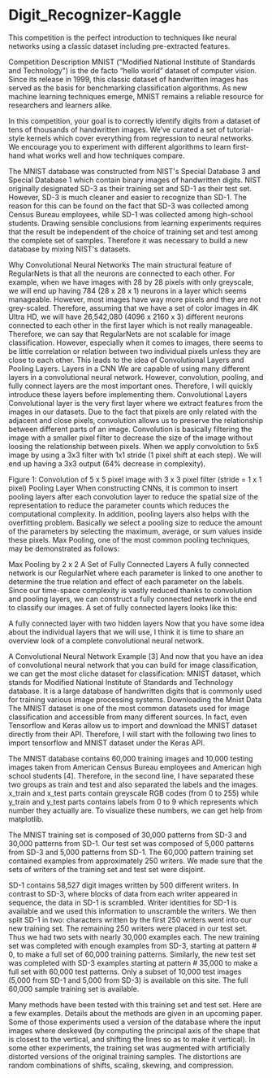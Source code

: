 # Digit_Recognizer-Kaggle
This competition is the perfect introduction to techniques like neural networks using a classic dataset including pre-extracted features.

Competition Description
MNIST ("Modified National Institute of Standards and Technology") is the de facto “hello world” dataset of computer vision. Since its release in 1999, this classic dataset of handwritten images has served as the basis for benchmarking classification algorithms. As new machine learning techniques emerge, MNIST remains a reliable resource for researchers and learners alike.

In this competition, your goal is to correctly identify digits from a dataset of tens of thousands of handwritten images. We’ve curated a set of tutorial-style kernels which cover everything from regression to neural networks. We encourage you to experiment with different algorithms to learn first-hand what works well and how techniques compare.

The MNIST database was constructed from NIST's Special Database 3 and Special Database 1 which contain binary images of handwritten digits. NIST originally designated SD-3 as their training set and SD-1 as their test set. However, SD-3 is much cleaner and easier to recognize than SD-1. The reason for this can be found on the fact that SD-3 was collected among Census Bureau employees, while SD-1 was collected among high-school students. Drawing sensible conclusions from learning experiments requires that the result be independent of the choice of training set and test among the complete set of samples. Therefore it was necessary to build a new database by mixing NIST's datasets.

Why Convolutional Neural Networks
The main structural feature of RegularNets is that all the neurons are connected to each other. For example, when we have images with 28 by 28 pixels with only greyscale, we will end up having 784 (28 x 28 x 1) neurons in a layer which seems manageable. However, most images have way more pixels and they are not grey-scaled. Therefore, assuming that we have a set of color images in 4K Ultra HD, we will have 26,542,080 (4096 x 2160 x 3) different neurons connected to each other in the first layer which is not really manageable. Therefore, we can say that RegularNets are not scalable for image classification. However, especially when it comes to images, there seems to be little correlation or relation between two individual pixels unless they are close to each other. This leads to the idea of Convolutional Layers and Pooling Layers.
Layers in a CNN
We are capable of using many different layers in a convolutional neural network. However, convolution, pooling, and fully connect layers are the most important ones. Therefore, I will quickly introduce these layers before implementing them.
Convolutional Layers
Convolutional layer is the very first layer where we extract features from the images in our datasets. Due to the fact that pixels are only related with the adjacent and close pixels, convolution allows us to preserve the relationship between different parts of an image. Convolution is basically filtering the image with a smaller pixel filter to decrease the size of the image without loosing the relationship between pixels. When we apply convolution to 5x5 image by using a 3x3 filter with 1x1 stride (1 pixel shift at each step). We will end up having a 3x3 output (64% decrease in complexity).

Figure 1: Convolution of 5 x 5 pixel image with 3 x 3 pixel filter (stride = 1 x 1 pixel)
Pooling Layer
When constructing CNNs, it is common to insert pooling layers after each convolution layer to reduce the spatial size of the representation to reduce the parameter counts which reduces the computational complexity. In addition, pooling layers also helps with the overfitting problem. Basically we select a pooling size to reduce the amount of the parameters by selecting the maximum, average, or sum values inside these pixels. Max Pooling, one of the most common pooling techniques, may be demonstrated as follows:

Max Pooling by 2 x 2
A Set of Fully Connected Layers
A fully connected network is our RegularNet where each parameter is linked to one another to determine the true relation and effect of each parameter on the labels. Since our time-space complexity is vastly reduced thanks to convolution and pooling layers, we can construct a fully connected network in the end to classify our images. A set of fully connected layers looks like this:

A fully connected layer with two hidden layers
Now that you have some idea about the individual layers that we will use, I think it is time to share an overview look of a complete convolutional neural network.

A Convolutional Neural Network Example [3]
And now that you have an idea of convolutional neural network that you can build for image classification, we can get the most cliche dataset for classification: MNIST dataset, which stands for Modified National Institute of Standards and Technology database. It is a large database of handwritten digits that is commonly used for training various image processing systems.
Downloading the Mnist Data
The MNIST dataset is one of the most common datasets used for image classification and accessible from many different sources. In fact, even Tensorflow and Keras allow us to import and download the MNIST dataset directly from their API. Therefore, I will start with the following two lines to import tensorflow and MNIST dataset under the Keras API.





The MNIST database contains 60,000 training images and 10,000 testing images taken from American Census Bureau employees and American high school students [4]. Therefore, in the second line, I have separated these two groups as train and test and also separated the labels and the images. x_train and x_test parts contain greyscale RGB codes (from 0 to 255) while y_train and y_test parts contains labels from 0 to 9 which represents which number they actually are. To visualize these numbers, we can get help from matplotlib.


The MNIST training set is composed of 30,000 patterns from SD-3 and 30,000 patterns from SD-1. Our test set was composed of 5,000 patterns from SD-3 and 5,000 patterns from SD-1. The 60,000 pattern training set contained examples from approximately 250 writers. We made sure that the sets of writers of the training set and test set were disjoint.

SD-1 contains 58,527 digit images written by 500 different writers. In contrast to SD-3, where blocks of data from each writer appeared in sequence, the data in SD-1 is scrambled. Writer identities for SD-1 is available and we used this information to unscramble the writers. We then split SD-1 in two: characters written by the first 250 writers went into our new training set. The remaining 250 writers were placed in our test set. Thus we had two sets with nearly 30,000 examples each. The new training set was completed with enough examples from SD-3, starting at pattern # 0, to make a full set of 60,000 training patterns. Similarly, the new test set was completed with SD-3 examples starting at pattern # 35,000 to make a full set with 60,000 test patterns. Only a subset of 10,000 test images (5,000 from SD-1 and 5,000 from SD-3) is available on this site. The full 60,000 sample training set is available.

Many methods have been tested with this training set and test set. Here are a few examples. Details about the methods are given in an upcoming paper. Some of those experiments used a version of the database where the input images where deskewed (by computing the principal axis of the shape that is closest to the vertical, and shifting the lines so as to make it vertical). In some other experiments, the training set was augmented with artificially distorted versions of the original training samples. The distortions are random combinations of shifts, scaling, skewing, and compression.
